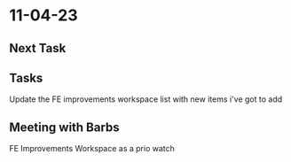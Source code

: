 # 11-04-23

## Next Task

## Tasks
Update the FE improvements workspace list with new items i've got to add


## Meeting with Barbs

FE Improvements Workspace as a prio watch

